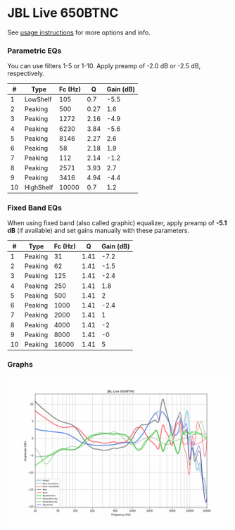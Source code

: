 # JBL Live 650BTNC
See [usage instructions](https://github.com/jaakkopasanen/AutoEq#usage) for more options and info.

### Parametric EQs
You can use filters 1-5 or 1-10. Apply preamp of -2.0 dB or -2.5 dB, respectively.

|   # | Type      |   Fc (Hz) |    Q |   Gain (dB) |
|-----|-----------|-----------|------|-------------|
|   1 | LowShelf  |       105 | 0.7  |        -5.5 |
|   2 | Peaking   |       500 | 0.27 |         1.6 |
|   3 | Peaking   |      1272 | 2.16 |        -4.9 |
|   4 | Peaking   |      6230 | 3.84 |        -5.6 |
|   5 | Peaking   |      8146 | 2.27 |         2.6 |
|   6 | Peaking   |        58 | 2.18 |         1.9 |
|   7 | Peaking   |       112 | 2.14 |        -1.2 |
|   8 | Peaking   |      2571 | 3.93 |         2.7 |
|   9 | Peaking   |      3416 | 4.94 |        -4.4 |
|  10 | HighShelf |     10000 | 0.7  |         1.2 |

### Fixed Band EQs
When using fixed band (also called graphic) equalizer, apply preamp of **-5.1 dB** (if available) and set gains manually with these parameters.

|   # | Type    |   Fc (Hz) |    Q |   Gain (dB) |
|-----|---------|-----------|------|-------------|
|   1 | Peaking |        31 | 1.41 |        -7.2 |
|   2 | Peaking |        62 | 1.41 |        -1.5 |
|   3 | Peaking |       125 | 1.41 |        -2.4 |
|   4 | Peaking |       250 | 1.41 |         1.8 |
|   5 | Peaking |       500 | 1.41 |         2   |
|   6 | Peaking |      1000 | 1.41 |        -2.4 |
|   7 | Peaking |      2000 | 1.41 |         1   |
|   8 | Peaking |      4000 | 1.41 |        -2   |
|   9 | Peaking |      8000 | 1.41 |        -0   |
|  10 | Peaking |     16000 | 1.41 |         5   |

### Graphs
![](./JBL%20Live%20650BTNC.png)
